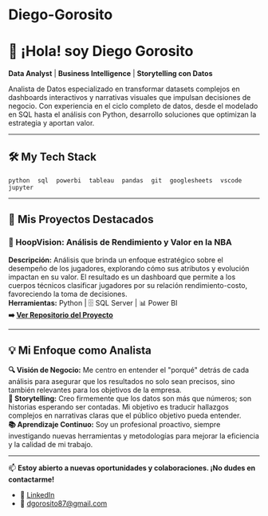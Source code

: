 # Diego-Gorosito

# 👋 ¡Hola! soy Diego Gorosito  
**Data Analyst** | **Business Intelligence** | **Storytelling con Datos**

Analista de Datos especializado en transformar datasets complejos en dashboards interactivos y narrativas visuales que impulsan decisiones de negocio. Con experiencia en el ciclo completo de datos, desde el modelado en SQL hasta el análisis con Python, desarrollo soluciones que optimizan la estrategia y aportan valor.

---

## 🛠️ My Tech Stack

`python` &nbsp;&nbsp; `sql` &nbsp;&nbsp; `powerbi` &nbsp;&nbsp; `tableau` &nbsp;&nbsp; `pandas` &nbsp;&nbsp; `git` &nbsp;&nbsp; `googlesheets` &nbsp;&nbsp; `vscode` &nbsp;&nbsp; `jupyter`

---

## 🚀 Mis Proyectos Destacados

### 🏀 HoopVision: Análisis de Rendimiento y Valor en la NBA  
**Descripción:** Análisis que brinda un enfoque estratégico sobre el desempeño de los jugadores, explorando cómo sus atributos y evolución impactan en su valor. El resultado es un dashboard que permite a los cuerpos técnicos clasificar jugadores por su relación rendimiento-costo, favoreciendo la toma de decisiones.  
**Herramientas:** Python | 🗄️ SQL Server | 📊 Power BI  
**➡️ [Ver Repositorio del Proyecto](https://github.com/JuanSebastian9/hoopvision-nba-analytics)**

---

## 💡 Mi Enfoque como Analista

**🔍 Visión de Negocio:** Me centro en entender el "porqué" detrás de cada análisis para asegurar que los resultados no solo sean precisos, sino también relevantes para los objetivos de la empresa.  
**📖 Storytelling:** Creo firmemente que los datos son más que números; son historias esperando ser contadas. Mi objetivo es traducir hallazgos complejos en narrativas claras que el público objetivo pueda entender.  
**📚 Aprendizaje Continuo:** Soy un profesional proactivo, siempre investigando nuevas herramientas y metodologías para mejorar la eficiencia y la calidad de mi trabajo.

---

📫 **Estoy abierto a nuevas oportunidades y colaboraciones. ¡No dudes en contactarme!**

- 🔗 [LinkedIn](https://www.linkedin.com/in/diego-gorosito)  
- 📧 dgorosito87@gmail.com
